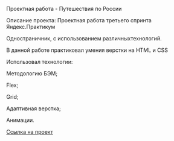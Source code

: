 Проектная работа - Путешествия по России

Описание проекта:
Проектная работа третьего спринта Яндекс.Практикум

Одностраничник, с использованием различныхтехнологий.

В данной работе практиковал умения верстки на HTML и CSS

Использовал технологии:

Методологию БЭМ;

Flex;

Grid;

Адаптивная верстка;

Анимации.

[Ссылка на проект](https://painhiller.github.io/russian-travel/)
